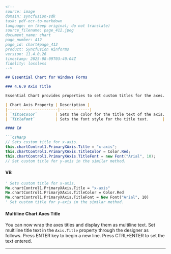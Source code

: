 ```markdown
<!--
source: image
domain: syncfusion-sdk
task: pdf-ocr-to-markdown
language: en (keep original; do not translate)
source_filename: page_412.jpeg
document_name: chart
page_number: 412
page_id: chart#page_412
product: Syncfusion Winforms
version: 11.4.0.26
timestamp: 2025-08-09T03:40:04Z
fidelity: lossless
-->

## Essential Chart for Windows Forms

### 4.6.9 Axis Title

Essential Chart provides properties to set custom titles for the axes. Set the title text for an axis using the `Title` property. Customize this text using `TitleColor` and `TitleFont` properties.

| Chart Axis Property | Description |
|----------------------|-------------|
| `TitleColor`        | Sets the color for the title text of the axis. |
| `TitleFont`         | Sets the font style for the title text.      |

#### C#

```csharp
// Sets custom title for x-axis.
this.chartControl1.PrimaryXAxis.Title = "x-axis";
this.chartControl1.PrimaryXAxis.TitleColor = Color.Red;
this.chartControl1.PrimaryXAxis.TitleFont = new Font("Arial", 10);
// Set custom title for y-axis in the similar method.
```

#### VB

```vb
' Sets custom title for x-axis.
Me.chartControl1.PrimaryXAxis.Title = "x-axis"
Me.chartControl1.PrimaryXAxis.TitleColor = Color.Red
Me.chartControl1.PrimaryXAxis.TitleFont = New Font("Arial", 10)
' Set custom title for y-axis in the similar method.
```

#### Multiline Chart Axes Title

You can now wrap the axes titles and display them as multiline text. Set multiline title text in the `Axis.Title` property through the designer as follows. Press ENTER key to begin a new line. Press CTRL+ENTER to set the text entered.

---

<!-- tags: [Syncfusion Winforms, Chart, Axis Title, Essential Chart] keywords: [chart, axis, title, titlecolor, titlefont, multiline, text, designer] -->
```